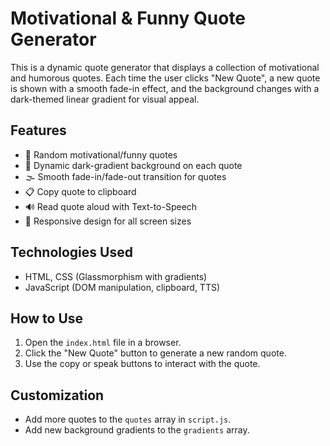# Motivational & Funny Quote Generator

This is a dynamic quote generator that displays a collection of motivational and humorous quotes. Each time the user clicks "New Quote", a new quote is shown with a smooth fade-in effect, and the background changes with a dark-themed linear gradient for visual appeal.

## Features

- 🔁 Random motivational/funny quotes
- 🎨 Dynamic dark-gradient background on each quote
- 🌫️ Smooth fade-in/fade-out transition for quotes
- 📋 Copy quote to clipboard
- 🔊 Read quote aloud with Text-to-Speech
- 📱 Responsive design for all screen sizes

## Technologies Used

- HTML, CSS (Glassmorphism with gradients)
- JavaScript (DOM manipulation, clipboard, TTS)

## How to Use

1. Open the `index.html` file in a browser.
2. Click the "New Quote" button to generate a new random quote.
3. Use the copy or speak buttons to interact with the quote.

## Customization

- Add more quotes to the `quotes` array in `script.js`.
- Add new background gradients to the `gradients` array.
